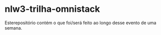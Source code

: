 # nlw3-trilha-omnistack
 Esterepositório contém o que foi/será feito ao longo desse evento de uma semana.

